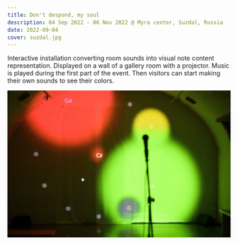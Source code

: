 ```yaml
---
title: Don't despond, my soul
description: 04 Sep 2022 - 06 Nov 2022 @ Myra center, Suzdal, Russia
date: 2022-09-04
cover: suzdal.jpg
---
```


Interactive installation converting room sounds into visual note content representation. Displayed on a wall of a gallery room with a projector. Music is played during the first part of the event. Then visitors can start making their own sounds to see their colors.

![](./suzdal.jpg)
